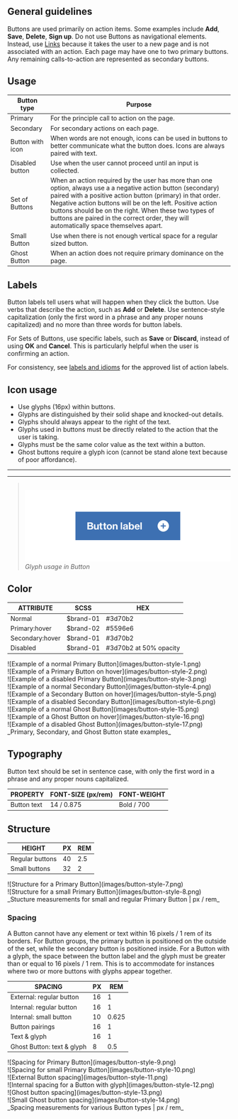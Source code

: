 ## General guidelines

Buttons are used primarily on action items. Some examples include **Add**, **Save**, **Delete**, **Sign up**. Do not use Buttons as navigational elements. Instead, use [Links](/components/link) because it takes the user to a new page and is not associated with an action. Each page may have one to two primary buttons. Any remaining calls-to-action are represented as secondary buttons.

## Usage

| Button type      | Purpose                                                                                                                                                                                                                                                                                                                                                                                  |
|------------------|------------------------------------------------------------------------------------------------------------------------------------------------------------------------------------------------------------------------------------------------------------------------------------------------------------------------------------------------------------------------------------------|
| Primary          | For the principle call to action on the page.                                                                                                                                                                                                                                                                                                                                            |
| Secondary        | For secondary actions on each page.                                                                                                                                                                                                                                                                                                                                                      |
| Button with icon | When words are not enough, icons can be used in buttons to better communicate what the button does. Icons are always paired with text.                                                                                                                                                                                                                                                   |
| Disabled button  | Use when the user cannot proceed until an input is collected.                                                                                                                                                                                                                                                                                                                            |
| Set of Buttons   | When an action required by the user has more than one option, always use a a negative action button (secondary) paired with a positive action button (primary) in that order. Negative action buttons will be on the left. Positive action buttons should be on the right. When these two types of buttons are paired in the correct order, they will automatically space themselves apart. |
| Small Button     | Use when there is not enough vertical space for a regular sized button.                                                                                                                                                                                                                                                                                                                  |   
| Ghost Button     | When an action does not require primary dominance on the page.  |        

## Labels

Button labels tell users what will happen when they click the button. Use verbs that describe the action, such as **Add** or **Delete**. Use sentence-style capitalization (only the first word in a phrase and any proper nouns capitalized) and no more than three words for button labels.

For Sets of Buttons, use specific labels, such as **Save** or **Discard**, instead of using **OK** and **Cancel**. This is particularly helpful when the user is confirming an action.

For consistency, see [labels and idioms](/guidelines/content/glossary) for the approved list of action labels.

## Icon usage

* Use glyphs (16px) within buttons.
* Glyphs are distinguished by their solid shape and knocked-out details.
* Glyphs should always appear to the right of the text.
* Glyphs used in buttons must be directly related to the action that the user is taking.
* Glyphs must be the same color value as the text within a button.
* Ghost buttons require a glyph icon (cannot be stand alone text because of poor affordance).

---
***
> 
![button with glyph](images/button-usage-1.png)
_Glyph usage in Button_


## Color

| ATTRIBUTE            | SCSS                   | HEX                    |
|------------------|------------------------|------------------------|
| Normal           | $brand-01              | #3d70b2                |
| Primary:hover    | $brand-02              | #5596e6               |
| Secondary:hover  | $brand-01              | #3d70b2                |
| Disabled         | $brand-01              | #3d70b2 at 50% opacity |


<div data-insert-component="ImageGrid">
  <div>
    ![Example of a normal Primary Button](images/button-style-1.png)
  </div>
  <div>
    ![Example of a Primary Button on hover](images/button-style-2.png)
  </div>
  <div>
    ![Example of a disabled Primary Button](images/button-style-3.png)
  </div>
  <div>
    ![Example of a normal Secondary Button](images/button-style-4.png)
  </div>
  <div>
    ![Example of a Secondary Button on hover](images/button-style-5.png)
  </div>
  <div>
    ![Example of a disabled Secondary Button](images/button-style-6.png)
  </div>
  <div>
    ![Example of a normal Ghost Button](images/button-style-15.png)
  </div>
  <div>
    ![Example of a Ghost Button on hover](images/button-style-16.png)
  </div>
  <div>
    ![Example of a disabled Ghost Button](images/button-style-17.png)
  </div>
</div>
_Primary, Secondary, and Ghost Button state examples_



## Typography

Button text should be set in sentence case, with only the first word in a phrase and any proper nouns capitalized.

| PROPERTY  | FONT-SIZE (px/rem)     | FONT-WEIGHT  |
|-------------|------------------|--------------|
| Button text | 14 / 0.875 | Bold / 700   |

## Structure

| HEIGHT          | PX | REM |
|-----------------|----|-----|
| Regular buttons | 40 | 2.5 |
| Small buttons   | 32 | 2   |

<div data-insert-component="ImageGrid">
  <div>
    ![Structure for a Primary Button](images/button-style-7.png)
  </div>
  <div>
    ![Structure for a small Primary Button](images/button-style-8.png)
  </div>
</div>
_Stucture measurements for small and regular Primary Button | px / rem_

### Spacing

A Button cannot have any element or text within 16 pixels / 1 rem of its borders. For Button groups, the primary button is positioned on the outside of the set, while the secondary button is positioned inside. For a Button with a glyph, the space between the button label and the glyph must be greater than or equal to 16 pixels / 1 rem. This is to accommodate for instances where two or more buttons with glyphs appear together.

| SPACING                 | PX | REM   |
|-------------------------|----|-------|
| External: regular button| 16 | 1     |
| Internal: regular button| 16 | 1     |
| Internal: small button  | 10 | 0.625 |
| Button pairings         | 16 | 1     |
| Text & glyph            | 16 | 1     |
| Ghost Button: text & glyph    | 8  | 0.5   |

<div data-insert-component="ImageGrid">
  <div>
    ![Spacing for Primary Button](images/button-style-9.png)
  </div>
  <div>
    ![Spacing for small Primary Button](images/button-style-10.png)
  </div>
  <div>
    ![External Button spacing](images/button-style-11.png)
  </div>
  <div>
    ![Internal spacing for a Button with glyph](images/button-style-12.png)
  </div>
  <div>
  ![Ghost button spacing](images/button-style-13.png)
  </div>
  <div>
  ![Small Ghost button spacing](images/button-style-14.png)
  </div>
</div>
_Spacing measurements for various Button types | px / rem_
